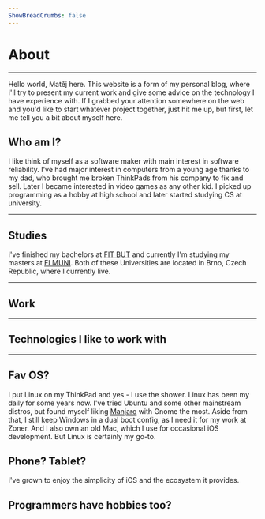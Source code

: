 ```yaml
---
ShowBreadCrumbs: false
---
```


# About
---
Hello world, Matěj here. This website is a form of my personal blog, where I'll try to present my current work and give some advice on the technology I have experience with. If I grabbed your attention somewhere on the web and you'd like to start whatever project together, just hit me up, but first, let me tell you a bit about myself here.

## Who am I?
I like think of myself as a software maker with main interest in software reliability. I've had major interest in computers from a young age thanks to my dad, who brought me broken ThinkPads from his company to fix and sell. Later I became interested in video games as any other kid. I picked up programming as a hobby at high school and later started studying CS at university.  

---

## Studies

I've finished my bachelors at [FIT BUT](https://www.fit.vut.cz/) and currently I'm studying my masters at [FI MUNI](https://www.fi.muni.cz/). Both of these Universities are located in Brno, Czech Republic, where I currently live. 

---


## Work


---

## Technologies I like to work with

---
 
## Fav OS?
I put Linux on my ThinkPad and yes - I use the shower. Linux has been my daily for some years now. I've tried Ubuntu and some other mainstream distros, but found myself liking [Manjaro](https://manjaro.org/) with Gnome the most. Aside from that, I still keep Windows in a dual boot config, as I need it for my work at Zoner. And I also own an old Mac, which I use for occasional iOS development. But Linux is certainly my go-to.

## Phone? Tablet?
I've grown to enjoy the simplicity of iOS and the ecosystem it provides. 


## Programmers have hobbies too?

